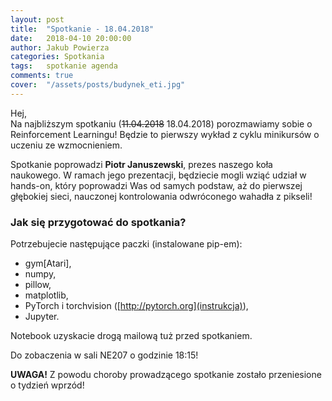 ```yaml
---
layout: post
title:  "Spotkanie - 18.04.2018"
date:   2018-04-10 20:00:00
author: Jakub Powierza
categories: Spotkania
tags:	spotkanie agenda
comments: true
cover:  "/assets/posts/budynek_eti.jpg"
---
```


Hej,  
Na najbliższym spotkaniu (~~11.04.2018~~ 18.04.2018) porozmawiamy sobie o Reinforcement Learningu! Będzie to
 pierwszy wykład z cyklu minikursów o uczeniu ze wzmocnieniem.

Spotkanie poprowadzi **Piotr Januszewski**, prezes naszego koła naukowego. W ramach jego prezentacji,
 będziecie mogli wziąć udział w hands-on, który poprowadzi Was od samych podstaw, aż do pierwszej
 głębokiej sieci, nauczonej kontrolowania odwróconego wahadła z pikseli!

### Jak się przygotować do spotkania?

Potrzebujecie następujące paczki (instalowane pip-em):
  - gym[Atari],
  - numpy,
  - pillow,
  - matplotlib,
  - PyTorch i torchvision ([http://pytorch.org](instrukcja)),
  - Jupyter.

Notebook uzyskacie drogą mailową tuż przed spotkaniem.

Do zobaczenia w sali NE207 o godzinie 18:15!

**UWAGA!** Z powodu choroby prowadzącego spotkanie zostało przeniesione o tydzień wprzód!

